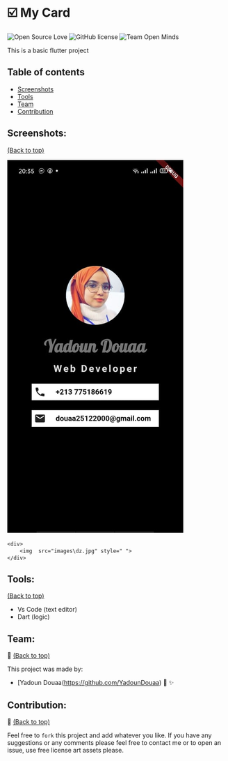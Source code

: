 # :ballot_box_with_check: My Card 

![Open Source Love](https://firstcontributions.github.io/open-source-badges/badges/open-source-v1/open-source.svg)
![GitHub license](https://img.shields.io/github/license/open-minds/Train_Track_Repair_GGJ2020.svg)
![Team Open Minds](https://img.shields.io/badge/Members%20of-Team%20Open%20Minds-blue.svg?color=0099CC)


This is a basic flutter project 


## Table of contents 

- [Screenshots](#Screenshots)
- [Tools](#Tools)
- [Team](#Team)
- [Contribution](#Contribution)


## Screenshots:

[(Back to top)](#table-of-contents)

<img src="images\dz.jpg"/>

``` can also use this 
<div>
	<img  src="images\dz.jpg" style=" ">
</div>
```

	
## Tools:

[(Back to top)](#table-of-contents)

* Vs Code (text editor)
* Dart (logic)


 ## Team: 
 
 :busts_in_silhouette:  [(Back to top)](#table-of-contents) 
 
This project was made by: 
* [Yadoun Douaa(https://github.com/YadounDouaa) :sparkling_heart: :sparkles: 


## Contribution:

:handshake:  [(Back to top)](#table-of-contents)

Feel free to `fork` this project and add whatever you like. If you have any suggestions or any comments please feel free to contact me or to open an issue, use free license art assets please.

